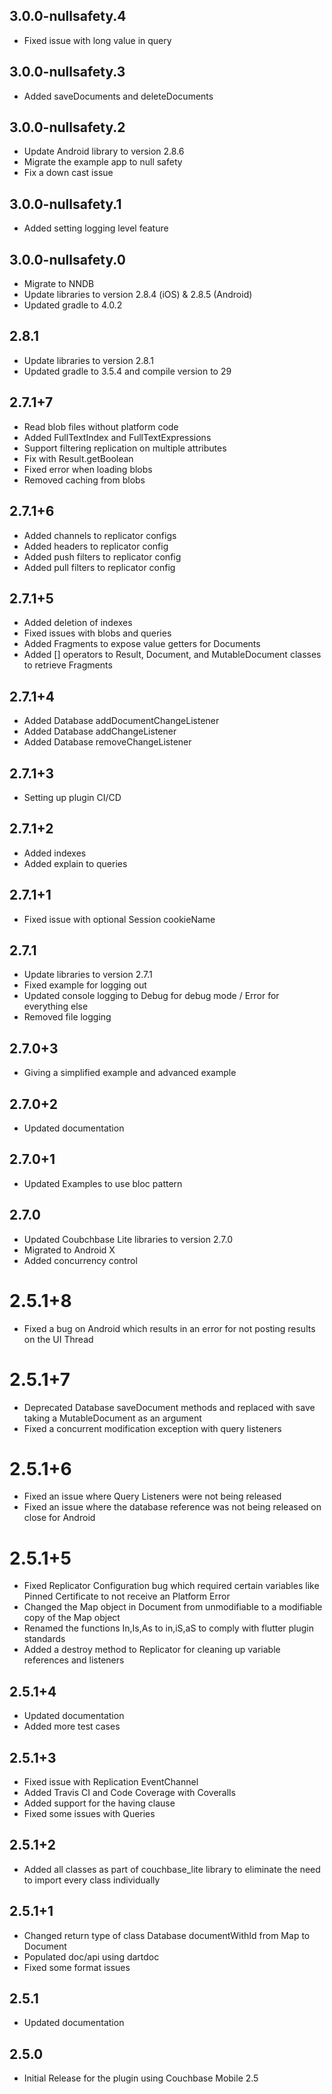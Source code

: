 ## 3.0.0-nullsafety.4

* Fixed issue with long value in query

## 3.0.0-nullsafety.3

* Added saveDocuments and deleteDocuments

## 3.0.0-nullsafety.2

* Update Android library to version 2.8.6
* Migrate the example app to null safety
* Fix a down cast issue

## 3.0.0-nullsafety.1

* Added setting logging level feature 

## 3.0.0-nullsafety.0

* Migrate to NNDB
* Update libraries to version 2.8.4 (iOS) & 2.8.5 (Android)
* Updated gradle to 4.0.2

## 2.8.1

* Update libraries to version 2.8.1
* Updated gradle to 3.5.4 and compile version to 29

## 2.7.1+7

* Read blob files without platform code
* Added FullTextIndex and FullTextExpressions
* Support filtering replication on multiple attributes
* Fix with Result.getBoolean
* Fixed error when loading blobs
* Removed caching from blobs

## 2.7.1+6

* Added channels to replicator configs
* Added headers to replicator config
* Added push filters to replicator config
* Added pull filters to replicator config

## 2.7.1+5

* Added deletion of indexes
* Fixed issues with blobs and queries
* Added Fragments to expose value getters for Documents
* Added [] operators to Result, Document, and MutableDocument classes to retrieve Fragments

## 2.7.1+4

* Added Database addDocumentChangeListener 
* Added Database addChangeListener 
* Added Database removeChangeListener

## 2.7.1+3

* Setting up plugin CI/CD

## 2.7.1+2

* Added indexes
* Added explain to queries

## 2.7.1+1

* Fixed issue with optional Session cookieName

## 2.7.1

* Update libraries to version 2.7.1
* Fixed example for logging out
* Updated console logging to Debug for debug mode / Error for everything else
* Removed file logging

## 2.7.0+3

* Giving a simplified example and advanced example

## 2.7.0+2

* Updated documentation

## 2.7.0+1

* Updated Examples to use bloc pattern

## 2.7.0

* Updated Coubchbase Lite libraries to version 2.7.0
* Migrated to Android X
* Added concurrency control

# 2.5.1+8

* Fixed a bug on Android which results in an error for not posting results on the UI Thread

# 2.5.1+7

* Deprecated Database saveDocument methods and replaced with save taking a MutableDocument as an argument
* Fixed a concurrent modification exception with query listeners

# 2.5.1+6

* Fixed an issue where Query Listeners were not being released
* Fixed an issue where the database reference was not being released on close for Android

# 2.5.1+5

* Fixed Replicator Configuration bug which required certain variables like Pinned Certificate to not receive an Platform Error
* Changed the Map object in Document from unmodifiable to a modifiable copy of the Map object
* Renamed the functions In,Is,As to in,iS,aS to comply with flutter plugin standards
* Added a destroy method to Replicator for cleaning up variable references and listeners

## 2.5.1+4

* Updated documentation
* Added more test cases

## 2.5.1+3

* Fixed issue with Replication EventChannel
* Added Travis CI and Code Coverage with Coveralls
* Added support for the having clause
* Fixed some issues with Queries

## 2.5.1+2

* Added all classes as part of couchbase_lite library to eliminate the need to import every class individually

## 2.5.1+1

* Changed return type of class Database documentWithId from Map to Document
* Populated doc/api using dartdoc
* Fixed some format issues

## 2.5.1

* Updated documentation

## 2.5.0

* Initial Release for the plugin using Couchbase Mobile 2.5